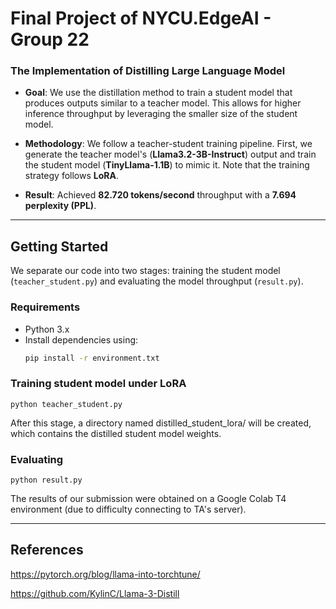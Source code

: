 # Final Project of NYCU.EdgeAI - Group 22

### The Implementation of Distilling Large Language Model

- **Goal**: We use the distillation method to train a student model that produces outputs similar to a teacher model. This allows for higher inference throughput by leveraging the smaller size of the student model.

- **Methodology**: We follow a teacher-student training pipeline. First, we generate the teacher model's (**Llama3.2-3B-Instruct**) output and train the student model (**TinyLlama-1.1B**) to mimic it. Note that the training strategy follows **LoRA**.

- **Result**: Achieved **82.720 tokens/second** throughput with a **7.694 perplexity (PPL)**.

---

## Getting Started

We separate our code into two stages: training the student model (`teacher_student.py`) and evaluating the model throughput (`result.py`).

### Requirements

- Python 3.x  
- Install dependencies using:
  ```bash
  pip install -r environment.txt

### Training student model under LoRA
    
    python teacher_student.py
    
After this stage, a directory named distilled_student_lora/ will be created, which contains the distilled student model weights.


### Evaluating
    python result.py

The results of our submission were obtained on a Google Colab T4 environment (due to difficulty connecting to TA's server).

---

## References

https://pytorch.org/blog/llama-into-torchtune/

https://github.com/KylinC/Llama-3-Distill
